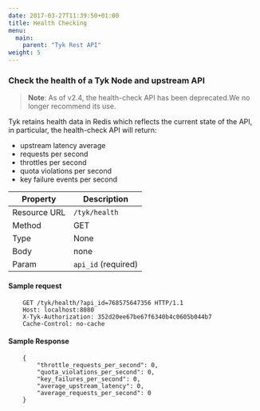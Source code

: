 ```yaml
---
date: 2017-03-27T11:39:50+01:00
title: Health Checking
menu:
  main:
    parent: "Tyk Rest API"
weight: 5 
---
```


### Check the health of a Tyk Node and upstream API

> **Note**: As of v2.4, the health-check API has been deprecated.We no longer recommend its use.

Tyk retains health data in Redis which reflects the current state of the API, in particular, the health-check API will return:

*   upstream latency average
*   requests per second 
*   throttles per second
*   quota violations per second
*   key failure events per second

| **Property** | **Description**     |
| ------------ | ------------------- |
| Resource URL | `/tyk/health`       |
| Method       | GET                 |
| Type         | None                |
| Body         | none                |
| Param        | `api_id` (required) |

#### Sample request

```{.copyWrapper}
    GET /tyk/health/?api_id=768575647356 HTTP/1.1
    Host: localhost:8080
    X-Tyk-Authorization: 352d20ee67be67f6340b4c0605b044b7
    Cache-Control: no-cache
```

#### Sample Response

```
    {
        "throttle_requests_per_second": 0,
        "quota_violations_per_second": 0,
        "key_failures_per_second": 0,
        "average_upstream_latency": 0,
        "average_requests_per_second": 0
    }
```